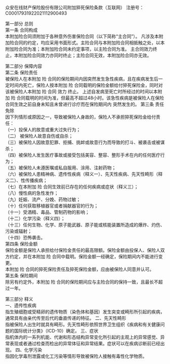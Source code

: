 众安在线财产保险股份有限公司附加猝死保险条款（互联网）
注册号：  C00017931922021112900493   
   
第一部分 总则   
第一条 合同构成   
本附加险合同须附加于各种意外伤害保险合同（以下简称“主合同”）。 
凡涉及本附加险合同的约定，均应采用书面形式。主险合同与本附加险合同相抵触之处，以本附加险合同为准；本附加险合同未约定事项，以主险合同为准。 
主合同效力终止，本附加险合同效力亦同时终止；主险合同无效，本附加险合同亦无效。 
   
第二部分 保障内容   
第二条 保险责任    
被保险人在本附加 险 合同的保险期间内因突然发生急性疾病，且在疾病发生后一定时间内死亡，保险人按本附加 险 合同载明的保险金额给付猝死保险金，同时对该被保险人本附加 险 合同 效力 终止。 
上述自发病至死亡时所经过的时间以本附加 险 合同载明的时间为准，但最高不超过48小时。该急性疾病是被保险人在保险合同生效之前自身未知且未曾进行诊疗而在保险期间内 突然发生的。 
第三条 责任免除   
因下列情形或原因之一，导致被保险人身故的，保险人不承担猝死保险金给付责任：   
（一）投保人的故意或重大过失行为；   
（二）  被保险人故意自伤或自杀；   
（三）被保险人因故意犯罪、拒捕、挑衅或故意行为而导致的打斗、被袭击或被谋杀；   
（四）被保险人发生医疗事故或接受包括美容、整容、整形手术在内的任何医疗行为；   
（五）被保险人未遵医嘱或私自服用、涂用、注射药物；   
（六）被保险人患精神病、遗传性疾病（释义一）、先天性疾病、先天性畸形（释义二）、性传播疾病；   
（七）在本附加  险  合同生效前已存在的任何疾病或症状（释义三）；   
（八）慢性病的急性发作；   
（九）妊娠、流产、分娩、药物过敏；   
（十）任何获取移植器官或者捐献器官的行为；   
（十一）受酒精、毒品、管制药物的影响；   
（十二）化学污染（释义四）；   
（十三）任何生物、化学、原子能武器、原子能或核能装置所造成的爆炸、灼伤、污染或辐射；   
（十四）恐怖袭击。   
第四条 保险金额    
保险金额是保险人承担给付保险金责任的最高限额。保险金额由投保人、保险人双方约定，并在本附加 险 合同中载明。保险金额一经确定，保险期间内不能进行变更。  
本附加  险  合同的猝死保险责任及猝死保险金额，应由被保险人同意并认可。   
第五条 保险期间   
除另有约定外，本附加 险 合同的保险期间应与主险合同的保持一致，且最长不超过一年。 
  
第三部分 释义   
一、遗传性疾病   
指生殖细胞或受精卵的遗传物质（染色体和基因）发生突变或畸形所引起的疾病，通常具有由亲代传至后代的垂直传递的特征。 
二、先天性畸形   
指被保险人出生时就具有畸形。先天性畸形依照世界卫生组织《疾病和有关健康问题的国际统计分类》（ICD-10）确定。 
三、症状   
指机体内的一系列机能、代谢和形态结构异常变化所引起的主观上的异常感觉、异常表现或者通过检查而检出的异常体征和异常结果。症状可以在疾病诊断前已经出现。 
四、化学污染   
指因化学毒剂泄露或化工污染等情形导致被保险人接触有毒性化学物质。 

